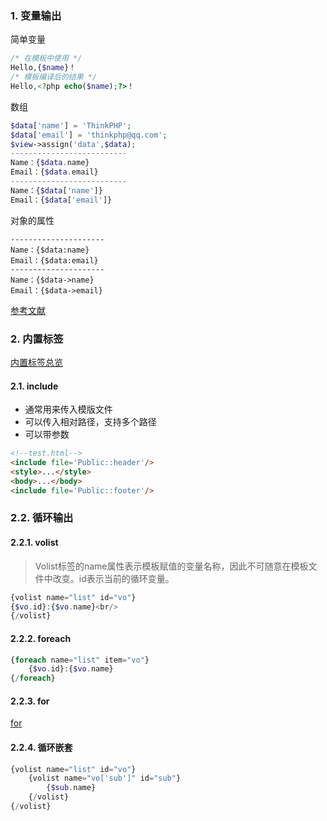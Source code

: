 ### 1. 变量输出

简单变量

```php
/* 在模板中使用 */
Hello,{$name}！
/* 模板编译后的结果 */
Hello,<?php echo($name);?>！
```

数组

```php
$data['name'] = 'ThinkPHP';
$data['email'] = 'thinkphp@qq.com';
$view->assign('data',$data);
--------------------------
Name：{$data.name}
Email：{$data.email}
--------------------------
Name：{$data['name']}
Email：{$data['email']}
```

对象的属性

```
---------------------
Name：{$data:name}
Email：{$data:email}
---------------------
Name：{$data->name}
Email：{$data->email}
```

[参考文献](https://www.kancloud.cn/manual/thinkphp5/125003)

### 2. 内置标签

[内置标签总览](https://www.kancloud.cn/manual/thinkphp5/125016)

#### 2.1. include

- 通常用来传入模版文件
- 可以传入相对路径，支持多个路径
- 可以带参数

```html
<!--test.html-->
<include file='Public::header'/>
<style>...</style>
<body>...</body>
<include file='Public::footer'/>
```

### 2.2. 循环输出

#### 2.2.1. volist

> Volist标签的name属性表示模板赋值的变量名称，因此不可随意在模板文件中改变。id表示当前的循环变量。

```php
{volist name="list" id="vo"}
{$vo.id}:{$vo.name}<br/>
{/volist}
```

#### 2.2.2. foreach

```php
{foreach name="list" item="vo"}
    {$vo.id}:{$vo.name}
{/foreach}
```

#### 2.2.3. for

[for](https://www.kancloud.cn/manual/thinkphp5/125017)

#### 2.2.4. 循环嵌套

```php
{volist name="list" id="vo"}
    {volist name="vo['sub']" id="sub"}
        {$sub.name}
    {/volist}
{/volist}
```